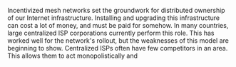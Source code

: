 Incentivized mesh networks set the groundwork for distributed ownership of our Internet infrastructure. Installing and upgrading this infrastructure can cost a lot of money, and must be paid for somehow. In many countries, large centralized ISP corporations currently perform this role. This has worked well for the network's rollout, but the weaknesses of this model are beginning to show. Centralized ISPs often have few competitors in an area. This allows them to act monopolistically and